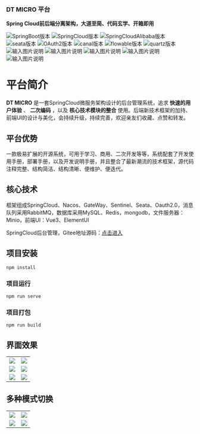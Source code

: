 ### DT MICRO 平台

 **Spring Cloud前后端分离架构，大道至简、代码玄学、开箱即用**  <br>

![SpringBoot版本](https://img.shields.io/badge/spring--boot-2.3.2-brightgreen.svg "SpringBoot版本") 
![SpringCloud版本](https://img.shields.io/badge/spring-cloud--Hoxton.SR9-brightgreen.svg "SpringCloud版本]")
![SpringCloudAlibaba版本](https://img.shields.io/badge/spring-cloud--alibaba--2.2.6-brightgreen.svg "SpringCloudAlibaba版本")
![seata版本](https://img.shields.io/badge/seata-1.4.2-brightgreen.svg "seata版本")
![OAuth2版本](https://img.shields.io/badge/oauth2-2.2.5-brightgreen.svg "OAuth2版本")
![canal版本](https://img.shields.io/badge/canal-1.1.4-brightgreen.svg "canal版本")
![flowable版本](https://img.shields.io/badge/flowable-6.7.1-brightgreen.svg "flowable版本")
![quartz版本](https://img.shields.io/badge/quartz-2.3.5-brightgreen.svg "quartz版本")
![输入图片说明](https://img.shields.io/badge/MySQL-8.0.81-brightgreen "在这里输入图片标题") 
![输入图片说明](https://img.shields.io/badge/redis-6.0.6-brightgreen "在这里输入图片标题")
![输入图片说明](https://img.shields.io/badge/mybatisplus-3.4.6-brightgreen "在这里输入图片标题")
![输入图片说明](https://img.shields.io/badge/easyexcel-2.2.0beta2-brightgreen "在这里输入图片标题")
![输入图片说明](https://img.shields.io/badge/Vue-3.5.0-brightgreen "在这里输入图片标题")  
 

# 平台简介

 **DT MICRO**  是一套SpringCloud微服务架构设计的后台管理系统，追求 **快速的用户体验** 、 **二次编码** ，以及 **核心技术模块的整合** 使用。后端新技术框架的加持、前端UI的设计与美化，会持续升级，持续完善，欢迎亲友们收藏、点赞和转发。


## 平台优势

一款极易扩展的开源系统，可用于学习、商用、二次开发等等，系统配套了开发使用手册，部署手册，以及开发说明手册，并且整合了最新潮流的技术框架，源代码注释完整、结构简洁、结构清晰、便维护、便迭代。

## 核心技术

框架组成SpringCloud、Nacos、GateWay、Sentinel、Seata、Oauth2.0，消息队列采用RabbitMQ，数据库采用MySQL、Redis，mongodb，文件服务器：Minio，前端UI：Vue3、ElementUI

SpringCloud后台管理，Gitee地址源码：[点击进入](https://gitee.com/summerydf/dtmicroclient)


## 项目安装
```
npm install
```

### 项目运行
```
npm run serve
```

### 项目打包
```
npm run build
```
## 界面效果


<table>
    <tr>
        <td><img src="https://img-blog.csdnimg.cn/7c41daa58feb4f93a81ed2d9620836be.png?x-oss-process=image/watermark,type_ZHJvaWRzYW5zZmFsbGJhY2s,shadow_50,text_Q1NETiBARFTovrDnmb0=,size_20,color_FFFFFF,t_70,g_se,x_16"></img></td>
        <td><img src="https://img-blog.csdnimg.cn/7166a98fc6ea452a8e424f5e65794222.png?x-oss-process=image/watermark,type_ZHJvaWRzYW5zZmFsbGJhY2s,shadow_50,text_Q1NETiBARFTovrDnmb0=,size_20,color_FFFFFF,t_70,g_se,x_16"></img></td>
    </tr>

<tr>
        <td><img src="https://img-blog.csdnimg.cn/c410e36ef6d14d598b1e215a635d5feb.png?x-oss-process=image/watermark,type_ZHJvaWRzYW5zZmFsbGJhY2s,shadow_50,text_Q1NETiBARFTovrDnmb0=,size_20,color_FFFFFF,t_70,g_se,x_16"></img></td>
        <td><img src="https://img-blog.csdnimg.cn/69f3a145396e4c3693c5adfb76273cd7.png?x-oss-process=image/watermark,type_ZHJvaWRzYW5zZmFsbGJhY2s,shadow_50,text_Q1NETiBARFTovrDnmb0=,size_20,color_FFFFFF,t_70,g_se,x_16"></img></td>
    </tr>

<tr>
        <td><img src="https://img-blog.csdnimg.cn/af292547630d4bcdb30cdf262e9dc8bc.png?x-oss-process=image/watermark,type_ZHJvaWRzYW5zZmFsbGJhY2s,shadow_50,text_Q1NETiBARFTovrDnmb0=,size_20,color_FFFFFF,t_70,g_se,x_16"></img></td>
        <td><img src="https://img-blog.csdnimg.cn/b19412eee62f4abcb3c691e5e8fc68ba.png?x-oss-process=image/watermark,type_ZHJvaWRzYW5zZmFsbGJhY2s,shadow_50,text_Q1NETiBARFTovrDnmb0=,size_20,color_FFFFFF,t_70,g_se,x_16"></img></td>
    </tr>
  
</table>

## 多种模式切换
<table>
    <tr>
        <td><img src="https://img-blog.csdnimg.cn/02e208dad47a4824bd910ded55fd7a7b.png?x-oss-process=image/watermark,type_ZHJvaWRzYW5zZmFsbGJhY2s,shadow_50,text_Q1NETiBARFTovrDnmb0=,size_20,color_FFFFFF,t_70,g_se,x_16"></img></td>
        <td><img src="https://img-blog.csdnimg.cn/bb3fa71512a74d489b82fa454a018ed9.png?x-oss-process=image/watermark,type_ZHJvaWRzYW5zZmFsbGJhY2s,shadow_50,text_Q1NETiBARFTovrDnmb0=,size_20,color_FFFFFF,t_70,g_se,x_16"></img></td>
    </tr>

<tr>
        <td><img src="https://img-blog.csdnimg.cn/25209d60088b461a8fb14f7afa2a0944.png?x-oss-process=image/watermark,type_ZHJvaWRzYW5zZmFsbGJhY2s,shadow_50,text_Q1NETiBARFTovrDnmb0=,size_20,color_FFFFFF,t_70,g_se,x_16"></img></td>
        <td><img src="https://img-blog.csdnimg.cn/4d782a4f0d9947278679649627207dd6.png?x-oss-process=image/watermark,type_ZHJvaWRzYW5zZmFsbGJhY2s,shadow_50,text_Q1NETiBARFTovrDnmb0=,size_20,color_FFFFFF,t_70,g_se,x_16"></img></td>
    </tr>
  
</table>
